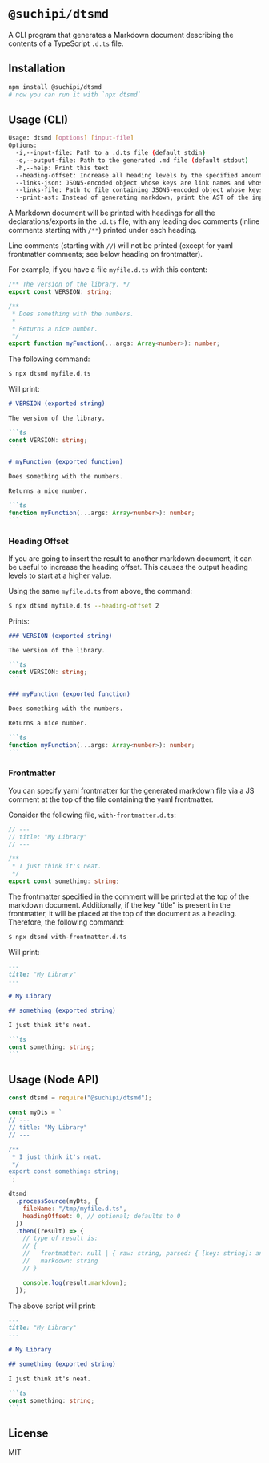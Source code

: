 # `@suchipi/dtsmd`

A CLI program that generates a Markdown document describing the contents of a TypeScript `.d.ts` file.

## Installation

```sh
npm install @suchipi/dtsmd
# now you can run it with `npx dtsmd`
```

## Usage (CLI)

```sh
Usage: dtsmd [options] [input-file]
Options:
  -i,--input-file: Path to a .d.ts file (default stdin)
  -o,--output-file: Path to the generated .md file (default stdout)
  -h,--help: Print this text
  --heading-offset: Increase all heading levels by the specified amount (number)
  --links-json: JSON5-encoded object whose keys are link names and whose values are URLs/paths, for JSDoc `@link` tags in comments
  --links-file: Path to file containing JSON5-encoded object whose keys are link names and whose values are URLs/paths, for JSDoc `@link` tags in comments
  --print-ast: Instead of generating markdown, print the AST of the input file (for debugging)

```

A Markdown document will be printed with headings for all the declarations/exports in the `.d.ts` file, with any leading doc comments (inline comments starting with `/**`) printed under each heading.

Line comments (starting with `//`) will not be printed (except for yaml frontmatter comments; see below heading on frontmatter).

For example, if you have a file `myfile.d.ts` with this content:

```ts
/** The version of the library. */
export const VERSION: string;

/**
 * Does something with the numbers.
 *
 * Returns a nice number.
 */
export function myFunction(...args: Array<number>): number;
```

The following command:

```sh
$ npx dtsmd myfile.d.ts
```

Will print:

````md
# VERSION (exported string)

The version of the library.

```ts
const VERSION: string;
```

# myFunction (exported function)

Does something with the numbers.

Returns a nice number.

```ts
function myFunction(...args: Array<number>): number;
```
````

### Heading Offset

If you are going to insert the result to another markdown document, it can be useful to increase the heading offset. This causes the output heading levels to start at a higher value.

Using the same `myfile.d.ts` from above, the command:

```sh
$ npx dtsmd myfile.d.ts --heading-offset 2
```

Prints:

````md
### VERSION (exported string)

The version of the library.

```ts
const VERSION: string;
```

### myFunction (exported function)

Does something with the numbers.

Returns a nice number.

```ts
function myFunction(...args: Array<number>): number;
```
````

### Frontmatter

You can specify yaml frontmatter for the generated markdown file via a JS comment at the top of the file containing the yaml frontmatter.

Consider the following file, `with-frontmatter.d.ts`:

```ts
// ---
// title: "My Library"
// ---

/**
 * I just think it's neat.
 */
export const something: string;
```

The frontmatter specified in the comment will be printed at the top of the markdown document. Additionally, if the key "title" is present in the frontmatter, it will be placed at the top of the document as a heading. Therefore, the following command:

```sh
$ npx dtsmd with-frontmatter.d.ts
```

Will print:

````md
---
title: "My Library"
---

# My Library

## something (exported string)

I just think it's neat.

```ts
const something: string;
```
````

## Usage (Node API)

```js
const dtsmd = require("@suchipi/dtsmd");

const myDts = `
// ---
// title: "My Library"
// ---

/**
 * I just think it's neat.
 */
export const something: string;
`;

dtsmd
  .processSource(myDts, {
    fileName: "/tmp/myfile.d.ts",
    headingOffset: 0, // optional; defaults to 0
  })
  .then((result) => {
    // type of result is:
    // {
    //   frontmatter: null | { raw: string, parsed: { [key: string]: any } },
    //   markdown: string
    // }

    console.log(result.markdown);
  });
```

The above script will print:

````md
---
title: "My Library"
---

# My Library

## something (exported string)

I just think it's neat.

```ts
const something: string;
```
````

## License

MIT
